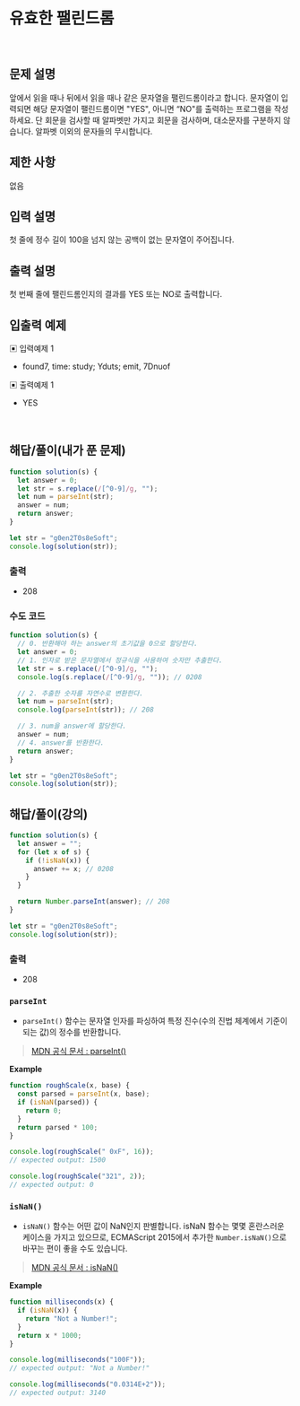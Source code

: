 # 유효한 팰린드롬

</br>

## 문제 설명

앞에서 읽을 때나 뒤에서 읽을 때나 같은 문자열을 팰린드롬이라고 합니다.
문자열이 입력되면 해당 문자열이 팰린드롬이면 "YES", 아니면 “NO"를 출력하는 프로그램을 작성하세요.
단 회문을 검사할 때 알파벳만 가지고 회문을 검사하며, 대소문자를 구분하지 않습니다. 알파벳 이외의 문자들의 무시합니다.

## 제한 사항

없음

## 입력 설명

첫 줄에 정수 길이 100을 넘지 않는 공백이 없는 문자열이 주어집니다.

## 출력 설명

첫 번째 줄에 팰린드롬인지의 결과를 YES 또는 NO로 출력합니다.

## 입출력 예제

▣ 입력예제 1

- found7, time: study; Yduts; emit, 7Dnuof

▣ 출력예제 1

- YES

</br>

## 해답/풀이(내가 푼 문제)

```js
function solution(s) {
  let answer = 0;
  let str = s.replace(/[^0-9]/g, "");
  let num = parseInt(str);
  answer = num;
  return answer;
}

let str = "g0en2T0s8eSoft";
console.log(solution(str));
```

### 출력

- 208

### 수도 코드

```js
function solution(s) {
  // 0. 반환해야 하는 answer의 초기값을 0으로 할당한다.
  let answer = 0;
  // 1. 인자로 받은 문자열에서 정규식을 사용하여 숫자만 추출한다.
  let str = s.replace(/[^0-9]/g, "");
  console.log(s.replace(/[^0-9]/g, "")); // 0208

  // 2. 추출한 숫자를 자연수로 변환한다.
  let num = parseInt(str);
  console.log(parseInt(str)); // 208

  // 3. num을 answer에 할당한다.
  answer = num;
  // 4. answer를 반환한다.
  return answer;
}

let str = "g0en2T0s8eSoft";
console.log(solution(str));
```

## 해답/풀이(강의)

```js
function solution(s) {
  let answer = "";
  for (let x of s) {
    if (!isNaN(x)) {
      answer += x; // 0208
    }
  }

  return Number.parseInt(answer); // 208
}

let str = "g0en2T0s8eSoft";
console.log(solution(str));
```

### 출력

- 208

### `parseInt`

- `parseInt()` 함수는 문자열 인자를 파싱하여 특정 진수(수의 진법 체계에서 기준이 되는 값)의 정수를 반환합니다.

> [MDN 공식 문서 : parseInt()](https://developer.mozilla.org/ko/docs/Web/JavaScript/Reference/Global_Objects/parseInt)

**Example**

```js
function roughScale(x, base) {
  const parsed = parseInt(x, base);
  if (isNaN(parsed)) {
    return 0;
  }
  return parsed * 100;
}

console.log(roughScale(" 0xF", 16));
// expected output: 1500

console.log(roughScale("321", 2));
// expected output: 0
```

### `isNaN()`

- `isNaN()` 함수는 어떤 값이 NaN인지 판별합니다. isNaN 함수는 몇몇 혼란스러운 케이스을 가지고 있으므로, ECMAScript 2015에서 추가한 `Number.isNaN()`으로 바꾸는 편이 좋을 수도 있습니다.

> [MDN 공식 문서 : isNaN()](https://developer.mozilla.org/ko/docs/Web/JavaScript/Reference/Global_Objects/isNaN)

**Example**

```js
function milliseconds(x) {
  if (isNaN(x)) {
    return "Not a Number!";
  }
  return x * 1000;
}

console.log(milliseconds("100F"));
// expected output: "Not a Number!"

console.log(milliseconds("0.0314E+2"));
// expected output: 3140
```

</br>
